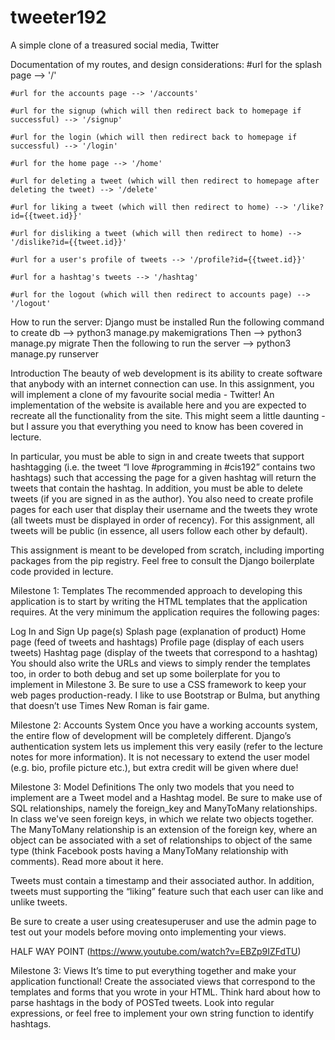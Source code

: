 # tweeter192
A simple clone of a treasured social media, Twitter

Documentation of my routes, and design considerations:
    #url for the splash page --> '/'

    #url for the accounts page --> '/accounts'

    #url for the signup (which will then redirect back to homepage if successful) --> '/signup'

    #url for the login (which will then redirect back to homepage if successful) --> '/login'

    #url for the home page --> '/home'

    #url for deleting a tweet (which will then redirect to homepage after deleting the tweet) --> '/delete'

    #url for liking a tweet (which will then redirect to home) --> '/like?id={{tweet.id}}'

    #url for disliking a tweet (which will then redirect to home) --> '/dislike?id={{tweet.id}}'

    #url for a user's profile of tweets --> '/profile?id={{tweet.id}}'

    #url for a hashtag's tweets --> '/hashtag'

    #url for the logout (which will then redirect to accounts page) --> '/logout'


How to run the server:
Django must be installed
Run the following command to create db --> python3 manage.py makemigrations
Then --> python3 manage.py migrate
Then the following to run the server --> python3 manage.py runserver



Introduction
The beauty of web development is its ability to create software that anybody with an internet connection can use. In this assignment, you will implement a clone of my favourite social media - Twitter! An implementation of the website is available here and you are expected to recreate all the functionality from the site. This might seem a little daunting - but I assure you that everything you need to know has been covered in lecture.

In particular, you must be able to sign in and create tweets that support hashtagging (i.e. the tweet “I love #programming in #cis192” contains two hashtags) such that accessing the page for a given hashtag will return the tweets that contain the hashtag. In addition, you must be able to delete tweets (if you are signed in as the author). You also need to create profile pages for each user that display their username and the tweets they wrote (all tweets must be displayed in order of recency). For this assignment, all tweets will be public (in essence, all users follow each other by default).

This assignment is meant to be developed from scratch, including importing packages from the pip registry. Feel free to consult the Django boilerplate code provided in lecture.

Milestone 1: Templates
The recommended approach to developing this application is to start by writing the HTML templates that the application requires. At the very minimum the application requires the following pages:

Log In and Sign Up page(s)
Splash page (explanation of product)
Home page (feed of tweets and hashtags)
Profile page (display of each users tweets)
Hashtag page (display of the tweets that correspond to a hashtag)
You should also write the URLs and views to simply render the templates too, in order to both debug and set up some boilerplate for you to implement in Milestone 3. Be sure to use a CSS framework to keep your web pages production-ready. I like to use Bootstrap or Bulma, but anything that doesn’t use Times New Roman is fair game.

Milestone 2: Accounts System
Once you have a working accounts system, the entire flow of development will be completely different. Django’s authentication system lets us implement this very easily (refer to the lecture notes for more information). It is not necessary to extend the user model (e.g. bio, profile picture etc.), but extra credit will be given where due!

Milestone 3: Model Definitions
The only two models that you need to implement are a Tweet model and a Hashtag model. Be sure to make use of SQL relationships, namely the foreign_key and ManyToMany relationships. In class we've seen foreign keys, in which we relate two objects together. The ManyToMany relationship is an extension of the foreign key, where an object can be associated with a set of relationships to object of the same type (think Facebook posts having a ManyToMany relationship with comments). Read more about it here.

Tweets must contain a timestamp and their associated author. In addition, tweets must supporting the “liking” feature such that each user can like and unlike tweets.

Be sure to create a user using createsuperuser and use the admin page to test out your models before moving onto implementing your views.

HALF WAY POINT (https://www.youtube.com/watch?v=EBZp9IZFdTU)

Milestone 3: Views
It’s time to put everything together and make your application functional! Create the associated views that correspond to the templates and forms that you wrote in your HTML. Think hard about how to parse hashtags in the body of POSTed tweets. Look into regular expressions, or feel free to implement your own string function to identify hashtags.
